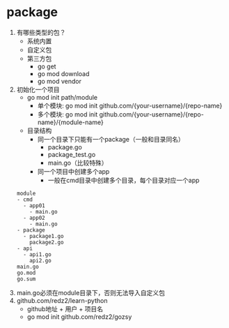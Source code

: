 # package
1. 有哪些类型的包？
    * 系统内置
    * 自定义包
    * 第三方包
        * go get
        * go mod download
        * go mod vendor
2. 初始化一个项目
    * go mod init path/module
        * 单个模块: go mod init github.com/{your-username}/{repo-name}
        * 多个模块: go mod init github.com/{your-username}/{repo-name}/{module-name}
    * 目录结构
        * 同一个目录下只能有一个package（一般和目录同名）
            * package.go
            * package_test.go
            * main.go（比较特殊）
        * 同一个项目中创建多个app
            * 一般在cmd目录中创建多个目录，每个目录对应一个app
    ```
    module
    - cmd
      - app01
        - main.go
      - app02
        - main.go
    - package
      - package1.go
        package2.go
    - api
      - api1.go
        api2.go
    main.go
    go.mod
    go.sum
    ```
3. main.go必须在module目录下，否则无法导入自定义包
4. github.com/redz2/learn-python
    * github地址 + 用户 + 项目名
    * go mod init github.com/redz2/gozsy
